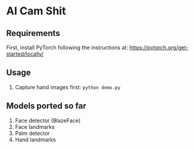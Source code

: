 # AI Cam Shit

## Requirements

First, install PyTorch following the instructions at:
https://pytorch.org/get-started/locally/

## Usage

1. Capture hand images first:
```python demo.py```

## Models ported so far
1. Face detector (BlazeFace)
1. Face landmarks
1. Palm detector
1. Hand landmarks